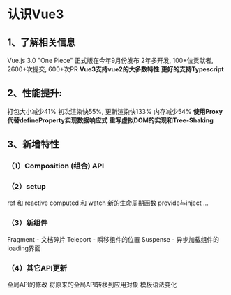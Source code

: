 # 认识Vue3
## 1、了解相关信息
Vue.js 3.0 "One Piece" 正式版在今年9月份发布
2年多开发, 100+位贡献者, 2600+次提交, 600+次PR
**Vue3支持vue2的大多数特性**
**更好的支持Typescript**
## 2、性能提升:
打包大小减少41%
初次渲染快55%, 更新渲染快133%
内存减少54%
**使用Proxy代替defineProperty实现数据响应式**
**重写虚拟DOM的实现和Tree-Shaking**
## 3、新增特性
### **（1）Composition (组合) API**

### （2）setup
ref 和 reactive
computed 和 watch
新的生命周期函数
provide与inject
    ...
### （3）新组件

Fragment - 文档碎片
Teleport - 瞬移组件的位置
Suspense - 异步加载组件的loading界面
### （4）其它API更新

全局API的修改
将原来的全局API转移到应用对象
模板语法变化